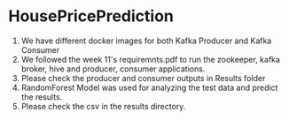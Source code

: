 # HousePricePrediction
1. We have different docker images for both Kafka Producer and Kafka Consumer
2. We followed the week 11's requiremnts.pdf to run the zookeeper, kafka broker, hive and producer, consumer applications.
3. Please check the producer and consumer outputs  in Results folder
4. RandomForest Model was used for analyzing the test data and predict the results. 
5. Please check the csv in the results directory.